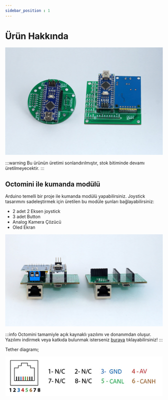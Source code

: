 ```yaml
---
sidebar_position : 1
---
```


# Ürün Hakkında

![Octomini Suüstü](./image/octomini-Ozel.jpg)

:::warning
Bu ürünün üretimi sonlandırılmıştır, stok bitiminde devamı üretilmeyecektir.
:::

## Octomini ile kumanda modülü

Arduino temelli bir proje ile kumanda modülü yapabilirsiniz. Joystick tasarımını sadeleştirmek için üretilen bu modüle şunları bağlayabilirsiniz:

- 2 adet 2 Eksen joystick
- 3 adet Button
- Analog Kamera Çözücü
- Oled Ekran

![Octomini Suüstü](./image/octk2-Ozel.jpg)

:::info
Octomini tamamiyle açık kaynaklı yazılımı ve donanımdan oluşur.
Yazılımı indirmek veya katkıda bulunmak isterseniz [buraya](https://github.com/degzrobotics/octomini) tıklayabilirsiniz!
:::

Tether diagramı;

![Octomini Suüstü](./image/konnektor_pin.jpg)
